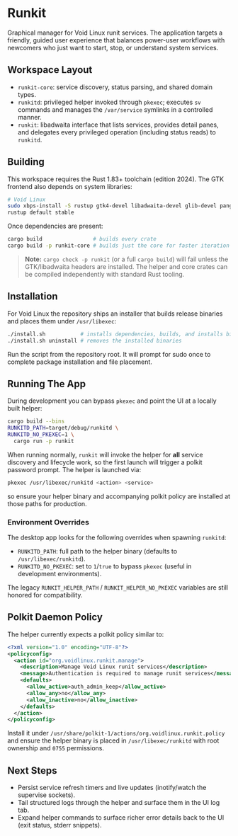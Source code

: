 # Runkit

Graphical manager for Void Linux runit services. The application targets a friendly, guided user experience that balances power-user workflows with newcomers who just want to start, stop, or understand system services.

## Workspace Layout

- `runkit-core`: service discovery, status parsing, and shared domain types.
- `runkitd`: privileged helper invoked through `pkexec`; executes `sv` commands and manages the `/var/service` symlinks in a controlled manner.
- `runkit`: libadwaita interface that lists services, provides detail panes, and delegates every privileged operation (including status reads) to `runkitd`.

## Building

This workspace requires the Rust 1.83+ toolchain (edition 2024). The GTK frontend also depends on system libraries:

```bash
# Void Linux
sudo xbps-install -S rustup gtk4-devel libadwaita-devel glib-devel pango-devel pkg-config
rustup default stable
```

Once dependencies are present:

```bash
cargo build                # builds every crate
cargo build -p runkit-core # builds just the core for faster iteration
```

> **Note:** `cargo check -p runkit` (or a full `cargo build`) will fail unless the GTK/libadwaita headers are installed. The helper and core crates can be compiled independently with standard Rust tooling.

## Installation

For Void Linux the repository ships an installer that builds release binaries and places them under `/usr/libexec`:

```bash
./install.sh           # installs dependencies, builds, and installs binaries
./install.sh uninstall # removes the installed binaries
```

Run the script from the repository root. It will prompt for sudo once to complete package installation and file placement.

## Running The App

During development you can bypass `pkexec` and point the UI at a locally built helper:

```bash
cargo build --bins
RUNKITD_PATH=target/debug/runkitd \
RUNKITD_NO_PKEXEC=1 \
  cargo run -p runkit
```

When running normally, `runkit` will invoke the helper for **all** service discovery and lifecycle work, so the first launch will trigger a polkit password prompt. The helper is launched via:

```bash
pkexec /usr/libexec/runkitd <action> <service>
```

so ensure your helper binary and accompanying polkit policy are installed at those paths for production.

### Environment Overrides

The desktop app looks for the following overrides when spawning `runkitd`:

- `RUNKITD_PATH`: full path to the helper binary (defaults to `/usr/libexec/runkitd`).
- `RUNKITD_NO_PKEXEC`: set to `1`/`true` to bypass `pkexec` (useful in development environments).

The legacy `RUNKIT_HELPER_PATH` / `RUNKIT_HELPER_NO_PKEXEC` variables are still honored for compatibility.

## Polkit Daemon Policy

The helper currently expects a polkit policy similar to:

```xml
<?xml version="1.0" encoding="UTF-8"?>
<policyconfig>
  <action id="org.voidlinux.runkit.manage">
    <description>Manage Void Linux runit services</description>
    <message>Authentication is required to manage runit services</message>
    <defaults>
      <allow_active>auth_admin_keep</allow_active>
      <allow_any>no</allow_any>
      <allow_inactive>no</allow_inactive>
    </defaults>
  </action>
</policyconfig>
```

Install it under `/usr/share/polkit-1/actions/org.voidlinux.runkit.policy` and ensure the helper binary is placed in `/usr/libexec/runkitd` with root ownership and `0755` permissions.

## Next Steps

- Persist service refresh timers and live updates (inotify/watch the supervise sockets).
- Tail structured logs through the helper and surface them in the UI log tab.
- Expand helper commands to surface richer error details back to the UI (exit status, stderr snippets).
